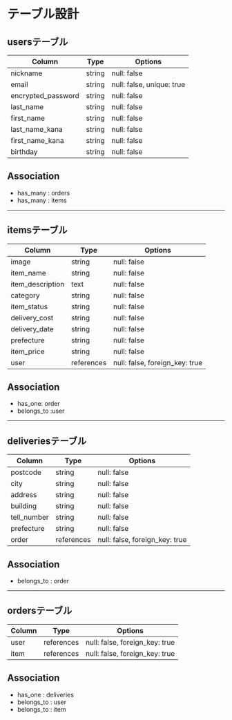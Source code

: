 # テーブル設計

## usersテーブル

| Column             | Type   | Options                    |
|--------------------|--------|----------------------------|
| nickname           | string | null: false                |
| email              | string | null: false, unique: true  |
| encrypted_password | string | null: false                |
| last_name          | string | null: false                |
| first_name         | string | null: false                |
| last_name_kana     | string | null: false                |
| first_name_kana    | string | null: false                |
| birthday           | string | null: false                |

## Association
- has_many : orders
- has_many : items
----------------------------------------------------------------------

## itemsテーブル

| Column            | Type       | Options                            |
|-------------------|------------|------------------------------------|
| image             | string     | null: false                        |
| item_name         | string     | null: false                        |
| item_description  | text       | null: false                        |
| category          | string     | null: false                        |
| item_status       | string     | null: false                        |
| delivery_cost     | string     | null: false                        |
| delivery_date     | string     | null: false                        |
| prefecture        | string     | null: false                        |
| item_price        | string     | null: false                        |
| user              | references | null: false, foreign_key: true     |

## Association
- has_one: order
- belongs_to :user
-------------------------------------------------------------------------

## deliveriesテーブル

| Column          | Type       | Options                        |
|-----------------|------------|--------------------------------|
| postcode        | string     | null: false                    |
| city            | string     | null: false                    |
| address         | string     | null: false                    |
| building        | string     | null: false                    |
| tell_number     | string     | null: false                    |
| prefecture      | string     | null: false                    |
| order           | references | null: false, foreign_key: true |


## Association
- belongs_to : order
-------------------------------------------------------------------------

## ordersテーブル

| Column          | Type       | Options                        |
|-----------------|------------|--------------------------------|
| user            | references | null: false, foreign_key: true |
| item            | references | null: false, foreign_key: true |


## Association
- has_one : deliveries
- belongs_to : user
- belongs_to : item